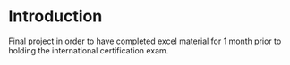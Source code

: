 # Introduction

Final project in order to have completed excel material for 1 month prior to holding the international certification exam.
